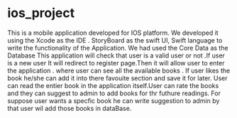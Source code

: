 # ios_project
This is a mobile application developed for IOS platform. We developed it using the Xcode as the IDE . StoryBoard as the swift UI, Swift language to write the functionality of the Application. We had used the Core Data as the Database 
This application will check that user is a valid user or not .If user is a new user It will redirect to register page.Then it will allow user to enter the application . where user can see all the available books . If user likes the book he/she can add it into there favouite section and save it for later. User can read the entier book in the application itself.User can rate the books and they can suggest to admin to add books for thr futhure readings. For suppose user wants a specfic book he can write suggestion to admin by that user wil add those books in dataBase.  
